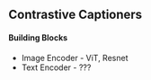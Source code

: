 ## Contrastive Captioners

#### Building Blocks
- Image Encoder - ViT, Resnet
- Text Encoder - ???


